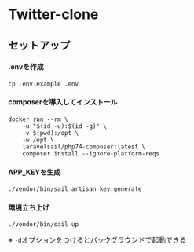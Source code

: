 # Twitter-clone

## セットアップ

#### .envを作成
```shell
cp .env.example .env
```

#### composerを導入してインストール
```shell
docker run --rm \
    -u "$(id -u):$(id -g)" \
    -v $(pwd):/opt \
    -w /opt \
    laravelsail/php74-composer:latest \
    composer install --ignore-platform-reqs
```

#### APP_KEYを生成
```shell
./vendor/bin/sail artisan key:generate
```

#### 環境立ち上げ
```shell
./vendor/bin/sail up
```
※ `-d`オプションをつけるとバックグラウンドで起動できる
